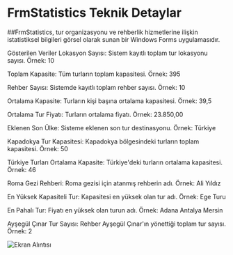 # FrmStatistics Teknik Detaylar

##FrmStatistics, tur organizasyonu ve rehberlik hizmetlerine ilişkin istatistiksel bilgileri görsel olarak sunan bir Windows Forms uygulamasıdır.


Gösterilen Veriler
Lokasyon Sayısı: Sistem kayıtlı toplam tur lokasyonu sayısı.
Örnek: 10

Toplam Kapasite: Tüm turların toplam kapasitesi.
Örnek: 395

Rehber Sayısı: Sistemde kayıtlı toplam rehber sayısı.
Örnek: 10

Ortalama Kapasite: Turların kişi başına ortalama kapasitesi.
Örnek: 39,5

Ortalama Tur Fiyatı: Turların ortalama fiyatı.
Örnek: 23.850,00

Eklenen Son Ülke: Sisteme eklenen son tur destinasyonu.
Örnek: Türkiye

Kapadokya Tur Kapasitesi: Kapadokya bölgesindeki turların toplam kapasitesi.
Örnek: 50

Türkiye Turları Ortalama Kapasite: Türkiye'deki turların ortalama kapasitesi.
Örnek: 46

Roma Gezi Rehberi: Roma gezisi için atanmış rehberin adı.
Örnek: Ali Yıldız

En Yüksek Kapasiteli Tur: Kapasitesi en yüksek olan tur adı.
Örnek: Ege Turu

En Pahalı Tur: Fiyatı en yüksek olan turun adı.
Örnek: Adana Antalya Mersin

Ayşegül Çınar Tur Sayısı: Rehber Ayşegül Çınar'ın yönettiği toplam tur sayısı.
Örnek: 2

![Ekran Alıntısı](https://github.com/user-attachments/assets/466119ad-87c4-4a23-85c8-62f60bbd09ea)
